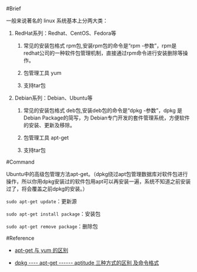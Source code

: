 #Brief

一般来说著名的 linux 系统基本上分两大类：

1. RedHat系列：Redhat、CentOS、Fedora等

    1. 常见的安装包格式 rpm包,安装rpm包的命令是“rpm -参数”，rpm是redhat公司的一种软件包管理机制，直接通过rpm命令进行安装删除等操作。

    2. 包管理工具 yum

    3. 支持tar包

2. Debian系列：Debian、Ubuntu等

    1. 常见的安装包格式 deb包,安装deb包的命令是“dpkg -参数”，dpkg 是Debian Package的简写，为 Debian专门开发的套件管理系统，方便软件的安装、更新及移除。

    2. 包管理工具 apt-get

    3. 支持tar包

#Command

Ubuntu中的高级包管理方法apt-get。（dpkg绕过apt包管理数据库对软件包进行操作，所以你用dpkg安装过的软件包用apt可以再安装一遍，系统不知道之前安装过了，将会覆盖之前dpkg的安装。）

`sudo apt-get update`：更新源

`sudo apt-get install package`：安装包

`sudo apt-get remove package`：删除包

#Reference

- [apt-get 与 yum 的区别](http://www.cnblogs.com/ivantang/p/4620961.html)

- [dpkg ---- apt-get ------ aptitude 三种方式的区别 及命令格式](http://blog.csdn.net/xiaoyanghuaban/article/details/22946987)
